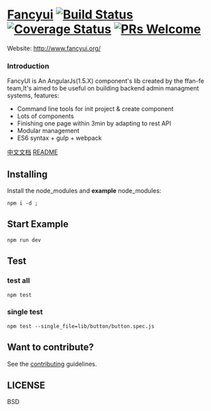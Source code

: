 # [Fancyui](http://www.fancyui.org/) [![Build Status](https://api.travis-ci.org/ffan-fe/fancyui.svg?branch=master)](https://travis-ci.org/ffan-fe/fancyui/) [![Coverage Status](https://coveralls.io/repos/github/ffan-fe/fancyui/badge.svg?branch=master)](https://coveralls.io/github/ffan-fe/fancyui?branch=master) [![PRs Welcome](https://img.shields.io/badge/PRs-welcome-brightgreen.svg)](CONTRIBUTING.md)

Website: http://www.fancyui.org/

### Introduction

FancyUI is An AngularJs(1.5.X) component's lib created by the ffan-fe team,It's aimed to be useful on building backend admin managment systems, features:

 - Command line tools for init project & create component
 - Lots of components
 - Finishing one page within 3min by adapting to rest API
 - Modular management
 - ES6 syntax + gulp + webpack


[中文文档](README-zh_CN.md)   [README](README.md) 


## Installing

Install the node_modules and **example** node_modules:
```
npm i -d ;
```

## Start Example

```
npm run dev
```

## Test

### test all
```
npm test
```
### single test
```
npm test --single_file=lib/button/button.spec.js
```


## Want to contribute?
See the [contributing](CONTRIBUTING.md) guidelines.


## LICENSE
BSD
